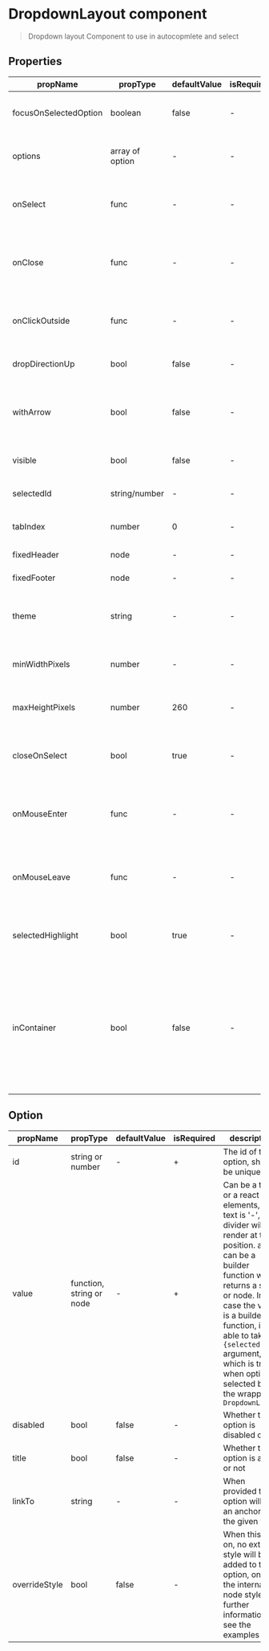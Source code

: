 # DropdownLayout component

> Dropdown layout Component to use in autocopmlete and select

## Properties

| propName | propType | defaultValue | isRequired | description |
|----------|----------|--------------|------------|-------------|
| focusOnSelectedOption | boolean | false | - | should dropdown automatically scroll to selected option |
| options | array of option | - | - | Array of Option objects that will be render to the list |
| onSelect | func | - | - | Callback function called whenever the user selects a different option in the list |
| onClose | func | - | - | Callback function called whenever the user press escape or click outside the component |
| onClickOutside | func | - | - | Callback function called whenever the user click outside the component |
| dropDirectionUp | bool | false | - | Whether the component opens up or down |
| withArrow | bool | false | - | Whether the component has a pointing arrow to the top by default or bottom for dropDirectionUp |
| visible | bool | false | - | Should show or hide the component |
| selectedId | string/number | - | - | The id of the selected option in the list |
| tabIndex| number | 0 | - | Specifies the tab order of the component |
| fixedHeader | node | - | - | A fixed header to the list |
| fixedFooter | node | - | - | A fixed footer to the list |
| theme | string | - | - | The theme of the dropdown. currently only 'b2b' theme is supported |
| minWidthPixels | number | - | - | Set the min width of the dropdownLayout in pixels |
| maxHeightPixels | number | 260 | - | Set the max height of the dropdownLayout in pixels |
| closeOnSelect | bool | true | - | Will preventDefault of the event when pressing the tab key|
| onMouseEnter | func | - | - | Callback function called whenever the user entered with the mouse to the dropdown layout|
| onMouseLeave | func | - | - | Callback function called whenever the user exited with the mouse from the dropdown layout|
| selectedHighlight | bool | true | - | Whether the selected option will be highlighted when dropdown reopened|
| inContainer | bool | false | - | Whether the `<DropdownLayout/>` is in a container component. If `true`, some styles such as shadows, positioning and padding will be *disabled*, meaning the container component is responsible for these styles. |

## Option

| propName | propType | defaultValue | isRequired | description |
|----------|----------|--------------|------------|-------------|
| id | string or number | - | + | The id of the option, should be unique |
| value | function, string or node | - | + | Can be a text or a react elements, if text is '-', a divider will render at that position. also, can be a builder function which returns a string or node. In case the value is a builder function, it able to take `{selected}` argument, which is true when option is selected by the wrapping `DropdownLayout` |
| disabled | bool | false | - | Whether this option is disabled or not |
| title | bool | false | - | Whether this option is a title or not |
| linkTo | string | - | - | When provided the option will be an anchor to the given value |
| overrideStyle | bool | false | - | When this is on, no external style will be added to this option, only the internal node style, for further information see the examples |
